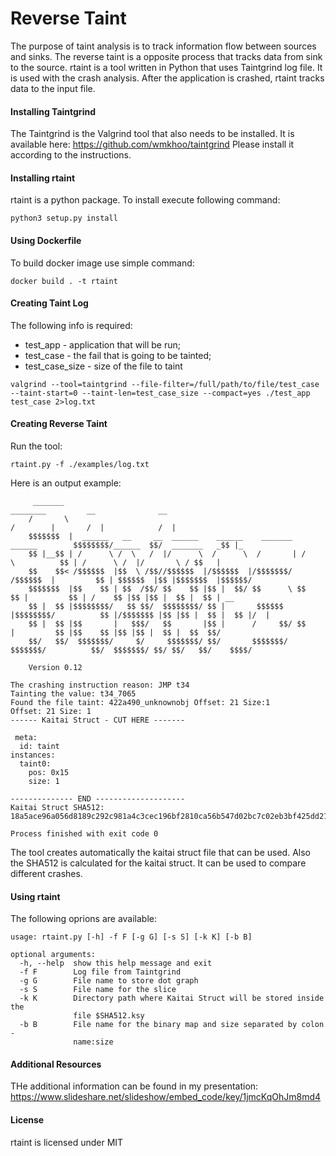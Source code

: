 # Reverse Taint
The purpose of taint analysis is to track information flow between sources and sinks. The reverse taint is a opposite 
process that tracks data from sink to the source.
rtaint is a tool written in Python that uses Taintgrind log file. It is used with the crash analysis.
 After the application is crashed, rtaint tracks data to the input file.

#### Installing Taintgrind
The Taintgrind is the Valgrind tool that also needs to be installed. 
It is available here: https://github.com/wmkhoo/taintgrind
Please install it according to the instructions.

#### Installing rtaint
rtaint is a python package. To install execute following command:
```
python3 setup.py install
```
#### Using Dockerfile
To build docker image use simple command:
```
docker build . -t rtaint
```

#### Creating Taint Log
The following info is required:
 - test_app - application that will be run;
 - test_case - the fail that is going to be tainted;
 - test_case_size - size of the file to taint

```
valgrind --tool=taintgrind --file-filter=/full/path/to/file/test_case --taint-start=0 --taint-len=test_case_size --compact=yes ./test_app test_case 2>log.txt
```

#### Creating Reverse Taint
Run the tool:
```
rtaint.py -f ./examples/log.txt
```

Here is an output example:
```
     _______                                                                     ________         __              __     
    /       \                                                                   /        |       /  |            /  |    
    $$$$$$$  |  ______   __     __  ______    ______    _______   ______        $$$$$$$$/______  $$/  _______   _$$ |_   
    $$ |__$$ | /      \ /  \   /  |/      \  /      \  /       | /      \          $$ | /      \ /  |/       \ / $$   |  
    $$    $$< /$$$$$$  |$$  \ /$$//$$$$$$  |/$$$$$$  |/$$$$$$$/ /$$$$$$  |         $$ | $$$$$$  |$$ |$$$$$$$  |$$$$$$/   
    $$$$$$$  |$$    $$ | $$  /$$/ $$    $$ |$$ |  $$/ $$      \ $$    $$ |         $$ | /    $$ |$$ |$$ |  $$ |  $$ | __ 
    $$ |  $$ |$$$$$$$$/   $$ $$/  $$$$$$$$/ $$ |       $$$$$$  |$$$$$$$$/          $$ |/$$$$$$$ |$$ |$$ |  $$ |  $$ |/  |
    $$ |  $$ |$$       |   $$$/   $$       |$$ |      /     $$/ $$       |         $$ |$$    $$ |$$ |$$ |  $$ |  $$  $$/ 
    $$/   $$/  $$$$$$$/     $/     $$$$$$$/ $$/       $$$$$$$/   $$$$$$$/          $$/  $$$$$$$/ $$/ $$/   $$/    $$$$/  
   
    Version 0.12    
    
The crashing instruction reason: JMP t34
Tainting the value: t34_7065
Found the file taint: 422a490_unknownobj Offset: 21 Size:1
Offset: 21 Size: 1
------ Kaitai Struct - CUT HERE -------

 meta:
  id: taint
instances:
  taint0:
    pos: 0x15
    size: 1

-------------- END --------------------
Kaitai Struct SHA512: 18a5ace96a056d8189c292c981a4c3cec196bf2810ca56b547d02bc7c02eb3bf425dd21445dc98ef25649d6c91aed1699507410d17043b76c734b7f911f427af

Process finished with exit code 0

```
The tool creates automatically the kaitai struct file that can be used.
Also the SHA512 is calculated for the kaitai struct. It can be used to compare different crashes.

#### Using rtaint

The following oprions are available:
```
usage: rtaint.py [-h] -f F [-g G] [-s S] [-k K] [-b B]

optional arguments:
  -h, --help  show this help message and exit
  -f F        Log file from Taintgrind
  -g G        File name to store dot graph
  -s S        File name for the slice
  -k K        Directory path where Kaitai Struct will be stored inside the
              file $SHA512.ksy
  -b B        File name for the binary map and size separated by colon -
              name:size
```

#### Additional Resources
THe additional information can be found in my presentation:
https://www.slideshare.net/slideshow/embed_code/key/1jmcKqOhJm8md4

#### License
rtaint is licensed under MIT